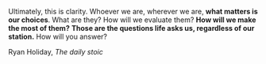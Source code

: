 Ultimately, this is clarity. Whoever we are, wherever we are, **what matters is our choices**.
What are they? How will we evaluate them?
**How will we make the most of them?**
**Those are the questions life asks us, regardless of our station.**
How will you answer?


Ryan Holiday, _The daily stoic_